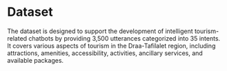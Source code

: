 # Dataset
The dataset is designed to support the development of intelligent tourism-related chatbots by providing 3,500 utterances categorized into 35 intents. It covers various aspects of tourism in the Draa-Tafilalet region, including attractions, amenities, accessibility, activities, ancillary services, and available packages. 
